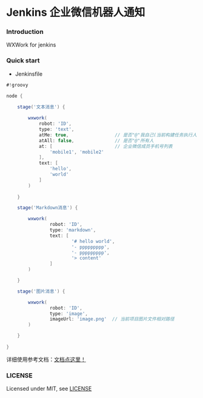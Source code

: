 # Jenkins 企业微信机器人通知

### Introduction

WXWork for jenkins

### Quick start

- Jenkinsfile

```groovy
#!groovy

node {

    stage('文本消息') {
        
        wxwork(
            robot: 'ID',
            type: 'text', 
            atMe: true,                 // 是否"@"我自己(当前构建任务执行人)
            atAll: false,               // 是否"@"所有人
            at: [                       // 企业微信成员手机号列表
                'mobile1', 'mobile2'
            ],
            text: [
                'hello',
                'world'
            ]
        )
        
    }

    stage('Markdown消息') {

        wxwork(
                robot: 'ID',
                type: 'markdown',
                text: [
                        '# hello world',
                        '- ppppppppp',
                        '- ppppppppp',
                        '> content'
                ]
        )

    }

    stage('图片消息') {

        wxwork(
                robot: 'ID',
                type: 'image',
                imageUrl: 'image.png'  // 当前项目图片文件相对路径
        )

    }
    
}
```

详细使用参考文档：[文档点这里！](https://github.com/nekoimi/wxwork-plugin/wiki)

### LICENSE

Licensed under MIT, see [LICENSE](LICENSE)

